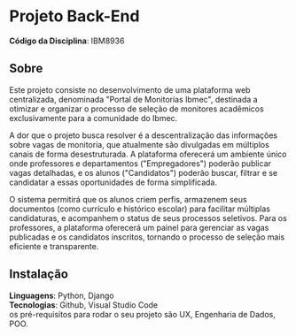 # Projeto Back-End 

**Código da Disciplina**: IBM8936<br>

## Sobre 
Este projeto consiste no desenvolvimento de uma plataforma web centralizada, denominada "Portal de Monitorias Ibmec", destinada a otimizar e organizar o processo de seleção de monitores acadêmicos exclusivamente para a comunidade do Ibmec.

A dor que o projeto busca resolver é a descentralização das informações sobre vagas de monitoria, que atualmente são divulgadas em múltiplos canais de forma desestruturada. A plataforma oferecerá um ambiente único onde professores e departamentos ("Empregadores") poderão publicar vagas detalhadas, e os alunos ("Candidatos") poderão buscar, filtrar e se candidatar a essas oportunidades de forma simplificada.

O sistema permitirá que os alunos criem perfis, armazenem seus documentos (como currículo e histórico escolar) para facilitar múltiplas candidaturas, e acompanhem o status de seus processos seletivos. Para os professores, a plataforma oferecerá um painel para gerenciar as vagas publicadas e os candidatos inscritos, tornando o processo de seleção mais eficiente e transparente.

## Instalação 
**Linguagens**: Python, Django<br>
**Tecnologias**: Github, Visual Studio Code<br>
 os pré-requisitos para rodar o seu projeto são UX, Engenharia de Dados, POO.

